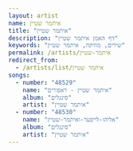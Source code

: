 ```yaml
---
layout: artist
name: איתמר שטיין
title: "איתמר שטיין"
description: "דף האמן איתמר שטיין"
keywords: "שירים, מוזיקה, איתמר שטיין"
permalink: /artists/איתמר-שטיין
redirect_from:
  - /artists/list/איתמר שטיין
songs:
  - number: "48529"
    name: "איתמר שטיין - ראפורים"
    album: "סינגלים"
    artist: "איתמר שטיין"
  - number: "48530"
    name: "אליהו-לייפער-ואיתמר-שטיין"
    album: "סינגלים"
    artist: "איתמר שטיין"
---
```

